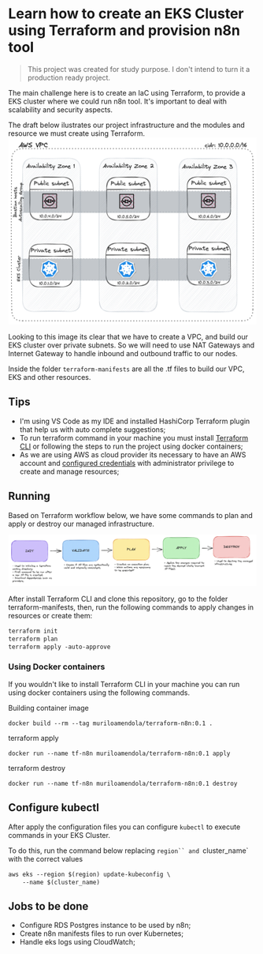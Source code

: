 # Learn how to create an EKS Cluster using Terraform and provision n8n tool

> This project was created for study purpose. I don't intend to turn it a production ready project.

The main challenge here is to create an IaC using Terraform, to provide a EKS cluster where we could run n8n tool. It's important to deal with scalability and security aspects.

The draft below ilustrates our project infrastructure and the modules and resource we must create using Terraform.
![Sample infrastructure we must create to provision n8n over EKS cluster.](./docs/project_infrastructure.png "Sample infrastructure we must create to provision n8n over EKS cluster.")

Looking to this image its clear that we have to create a VPC, and build our EKS cluster over private subnets. So we will need to use NAT Gateways and Internet Gateway to handle inbound and outbound traffic to our nodes.

Inside the folder `terraform-manifests` are all the .tf files to build our VPC, EKS and other resources.

## Tips

- I'm using VS Code as my IDE and installed HashiCorp Terraform plugin that help us with auto complete suggestions;
- To run terraform command in your machine you must install [Terraform CLI](https://developer.hashicorp.com/terraform/cli) or following the steps to run the project using docker containers;
- As we are using AWS as cloud provider its necessary to have an AWS account and [configured credentials](https://docs.aws.amazon.com/cli/latest/userguide/cli-chap-configure.html) with administrator privilege to create and manage resources;

## Running

Based on Terraform workflow below, we have some commands to plan and apply or destroy our managed infrastructure.

![Terraform workflow](./docs/terraform_workflow.png)

After install Terraform CLI and clone this repository, go to the folder terraform-manifests, then, run the following commands to apply changes in resources or create them:

```
terraform init
terraform plan
terraform apply -auto-approve
```

### Using Docker containers

If you wouldn't like to install Terraform CLI in your machine you can run using docker containers using the following commands.

Building container image
```
docker build --rm --tag muriloamendola/terraform-n8n:0.1 .
```

terraform apply
```
docker run --name tf-n8n muriloamendola/terraform-n8n:0.1 apply
```

terraform destroy
```
docker run --name tf-n8n muriloamendola/terraform-n8n:0.1 destroy
```

## Configure kubectl

After apply the configuration files you can configure `kubectl` to execute commands in your EKS Cluster.

To do this, run the command below replacing `region`` and `cluster_name` with the correct values

```
aws eks --region $(region) update-kubeconfig \
    --name $(cluster_name)
```

## Jobs to be done

- Configure RDS Postgres instance to be used by n8n;
- Create n8n manifests files to run over Kubernetes;
- Handle eks logs using CloudWatch;